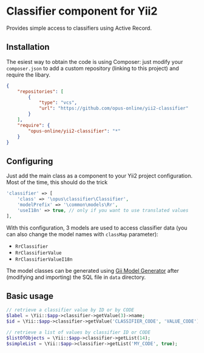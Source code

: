 Classifier component for Yii2
===============
Provides simple access to classifiers using Active Record. 

Installation
------------
The esiest way to obtain the code is using Composer: just modify your `composer.json` to add a custom repository (linking to this project) and require the libary.

```json
{
	"repositories": [
		{
			"type": "vcs",
			"url": "https://github.com/opus-online/yii2-classifier"
		}
	],
	"require": {
		"opus-online/yii2-classifier": "*"
	}
}
```

Configuring
-----------
Just add the main class as a component to your Yii2 project configuration. Most of the time, this should do the trick
```php
'classifier' => [
    'class' => '\opus\classifier\Classifier',
    'modelPrefix' => '\common\models\Rr',
    'useI18n' => true, // only if you want to use translated values
],
```
With this configuration, 3 models are used to access classifier data (you can also change the model names with `classMap` parameter):
* `RrClassifier`
* `RrClassifierValue`
* `RrClassifierValueI18n`

The model classes can be generated using [Gii Model Generator](https://github.com/opus-online/yii2-giimodel) after (modifying and importing) the SQL file in `data` directory.  

Basic usage
-----
```php
// retrieve a classifier value by ID or by CODE
$label = \Yii::$app->classifier->getValue(3)->name;
$id = \Yii::$app->classifier->getValue('CLASSIFIER_CODE', 'VALUE_CODE')->id;

// retrieve a list of values by classifier ID or CODE
$listOfObjects = \Yii::$app->classifier->getList(14);
$simpleList = \Yii::$app->classifier->getList('MY_CODE', true);
```
